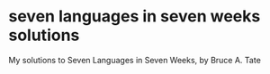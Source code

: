 # seven languages in seven weeks solutions
 My solutions to Seven Languages in Seven Weeks, by Bruce A. Tate 
